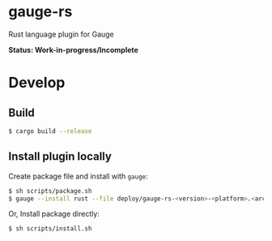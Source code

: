 # gauge-rs
Rust language plugin for Gauge

**Status: Work-in-progress/Incomplete**

# Develop

## Build

```sh
$ cargo build --release
```

## Install plugin locally

Create package file and install with `gauge`:

```sh
$ sh scripts/package.sh
$ gauge --install rust --file deploy/gauge-rs-<version>-<platform>.<arch>.zip
```

Or, Install package directly:

```sh
$ sh scripts/install.sh
```

